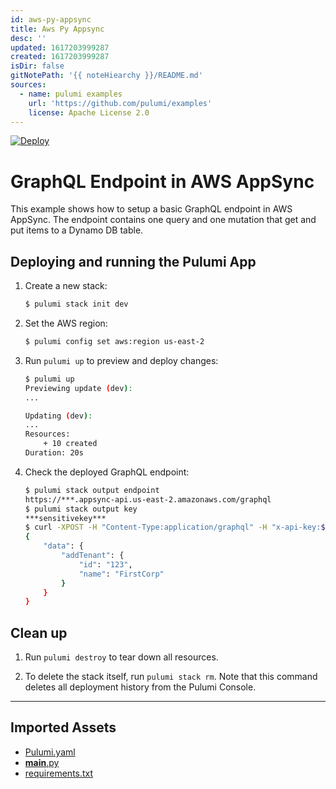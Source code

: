 ```yaml
---
id: aws-py-appsync
title: Aws Py Appsync
desc: ''
updated: 1617203999287
created: 1617203999287
isDir: false
gitNotePath: '{{ noteHiearchy }}/README.md'
sources:
  - name: pulumi examples
    url: 'https://github.com/pulumi/examples'
    license: Apache License 2.0
---
```

[![Deploy](https://get.pulumi.com/new/button.svg)](https://app.pulumi.com/new)

# GraphQL Endpoint in AWS AppSync

This example shows how to setup a basic GraphQL endpoint in AWS AppSync. The endpoint contains one query and one mutation that get and put items to a Dynamo DB table.

## Deploying and running the Pulumi App

1. Create a new stack:

   ```bash
   $ pulumi stack init dev
   ```

2. Set the AWS region:

   ```bash
   $ pulumi config set aws:region us-east-2
   ```

3. Run `pulumi up` to preview and deploy changes:

   ```bash
   $ pulumi up
   Previewing update (dev):
   ...

   Updating (dev):
   ...
   Resources:
       + 10 created
   Duration: 20s
   ```

4. Check the deployed GraphQL endpoint:

   ```bash
   $ pulumi stack output endpoint
   https://***.appsync-api.us-east-2.amazonaws.com/graphql
   $ pulumi stack output key
   ***sensitivekey***
   $ curl -XPOST -H "Content-Type:application/graphql" -H "x-api-key:$(pulumi stack output key)" -d '{ "query": "mutation AddTenant { addTenant(id: \"123\", name: \"FirstCorp\") { id name } }" }' "$(pulumi stack output endpoint)" 
   {
       "data": {
           "addTenant": {
               "id": "123",
               "name": "FirstCorp"
           }
       }
   }
   ```

## Clean up

1. Run `pulumi destroy` to tear down all resources.

2. To delete the stack itself, run `pulumi stack rm`. Note that this command deletes all deployment history from the Pulumi Console.

* * *

## Imported Assets

- [Pulumi.yaml](/assets/pulumi.yaml)
- [**main**.py](/assets/__main__.py)
- [requirements.txt](/assets/requirements.txt)

